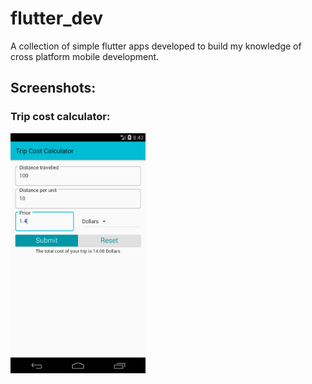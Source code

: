 # flutter_dev

A collection of simple flutter apps developed to build my knowledge of cross platform mobile development.

## Screenshots: 

### Trip cost calculator:
<img src="https://github.com/bojandjukic1/flutter_dev/blob/master/screenshots/trip_cost.png" alt="trip_cost_screenshot" height="384px" width="216px" />
